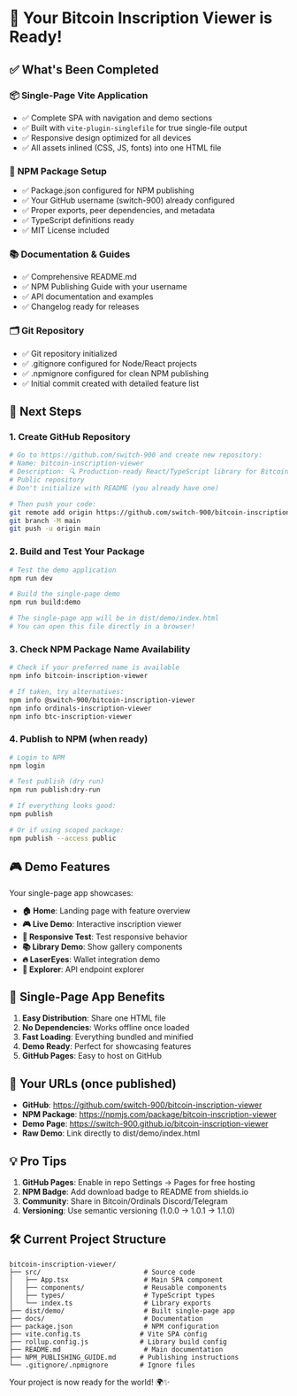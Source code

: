 # 🚀 Your Bitcoin Inscription Viewer is Ready!

## ✅ What's Been Completed

### 📦 **Single-Page Vite Application**
- ✅ Complete SPA with navigation and demo sections  
- ✅ Built with `vite-plugin-singlefile` for true single-file output
- ✅ Responsive design optimized for all devices
- ✅ All assets inlined (CSS, JS, fonts) into one HTML file

### 🔧 **NPM Package Setup**
- ✅ Package.json configured for NPM publishing
- ✅ Your GitHub username (switch-900) already configured
- ✅ Proper exports, peer dependencies, and metadata
- ✅ TypeScript definitions ready
- ✅ MIT License included

### 📚 **Documentation & Guides**
- ✅ Comprehensive README.md
- ✅ NPM Publishing Guide with your username
- ✅ API documentation and examples
- ✅ Changelog ready for releases

### 🗂️ **Git Repository**
- ✅ Git repository initialized
- ✅ .gitignore configured for Node/React projects
- ✅ .npmignore configured for clean NPM publishing
- ✅ Initial commit created with detailed feature list

## 🎯 Next Steps

### 1. Create GitHub Repository
```bash
# Go to https://github.com/switch-900 and create new repository:
# Name: bitcoin-inscription-viewer
# Description: 🔍 Production-ready React/TypeScript library for Bitcoin Ordinals inscriptions
# Public repository
# Don't initialize with README (you already have one)

# Then push your code:
git remote add origin https://github.com/switch-900/bitcoin-inscription-viewer.git
git branch -M main
git push -u origin main
```

### 2. Build and Test Your Package
```bash
# Test the demo application
npm run dev

# Build the single-page demo
npm run build:demo

# The single-page app will be in dist/demo/index.html
# You can open this file directly in a browser!
```

### 3. Check NPM Package Name Availability
```bash
# Check if your preferred name is available
npm info bitcoin-inscription-viewer

# If taken, try alternatives:
npm info @switch-900/bitcoin-inscription-viewer
npm info ordinals-inscription-viewer
npm info btc-inscription-viewer
```

### 4. Publish to NPM (when ready)
```bash
# Login to NPM
npm login

# Test publish (dry run)
npm run publish:dry-run

# If everything looks good:
npm publish

# Or if using scoped package:
npm publish --access public
```

## 🎮 Demo Features

Your single-page app showcases:

- **🏠 Home**: Landing page with feature overview
- **🎮 Live Demo**: Interactive inscription viewer  
- **📐 Responsive Test**: Test responsive behavior
- **📚 Library Demo**: Show gallery components
- **🔥 LaserEyes**: Wallet integration demo
- **🔧 Explorer**: API endpoint explorer

## 📱 Single-Page App Benefits

1. **Easy Distribution**: Share one HTML file 
2. **No Dependencies**: Works offline once loaded
3. **Fast Loading**: Everything bundled and minified
4. **Demo Ready**: Perfect for showcasing features
5. **GitHub Pages**: Easy to host on GitHub

## 🔗 Your URLs (once published)

- **GitHub**: https://github.com/switch-900/bitcoin-inscription-viewer
- **NPM Package**: https://npmjs.com/package/bitcoin-inscription-viewer  
- **Demo Page**: https://switch-900.github.io/bitcoin-inscription-viewer
- **Raw Demo**: Link directly to dist/demo/index.html

## 💡 Pro Tips

1. **GitHub Pages**: Enable in repo Settings → Pages for free hosting
2. **NPM Badge**: Add download badge to README from shields.io
3. **Community**: Share in Bitcoin/Ordinals Discord/Telegram
4. **Versioning**: Use semantic versioning (1.0.0 → 1.0.1 → 1.1.0)

## 🛠️ Current Project Structure

```
bitcoin-inscription-viewer/
├── src/                          # Source code
│   ├── App.tsx                   # Main SPA component  
│   ├── components/               # Reusable components
│   ├── types/                    # TypeScript types
│   └── index.ts                  # Library exports
├── dist/demo/                    # Built single-page app
├── docs/                         # Documentation
├── package.json                  # NPM configuration  
├── vite.config.ts               # Vite SPA config
├── rollup.config.js             # Library build config
├── README.md                     # Main documentation
├── NPM_PUBLISHING_GUIDE.md      # Publishing instructions
└── .gitignore/.npmignore        # Ignore files

```

Your project is now ready for the world! 🌍✨
